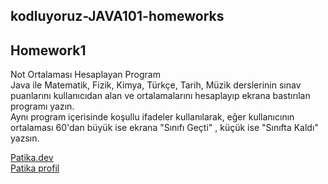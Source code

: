 ## kodluyoruz-JAVA101-homeworks
## Homework1
Not Ortalaması Hesaplayan Program\
Java ile Matematik, Fizik, Kimya, Türkçe, Tarih, Müzik derslerinin sınav puanlarını kullanıcıdan alan ve ortalamalarını hesaplayıp ekrana bastırılan programı yazın.\
Aynı program içerisinde koşullu ifadeler kullanılarak, eğer kullanıcının ortalaması 60'dan büyük ise ekrana "Sınıfı Geçti" , küçük ise "Sınıfta Kaldı" yazsın.


[Patika.dev](https://www.patika.dev/) \
[Patika profil](https://app.patika.dev/yagizgokce)
